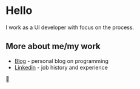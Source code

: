 # Hello 
I work as a UI developer with focus on the process.

## More about me/my work
 - [Blog](https://webup.org/blog) - personal blog on programming
 - [Linkedin](https://www.linkedin.com/in/moubi/) - job history and experience
 
👋
